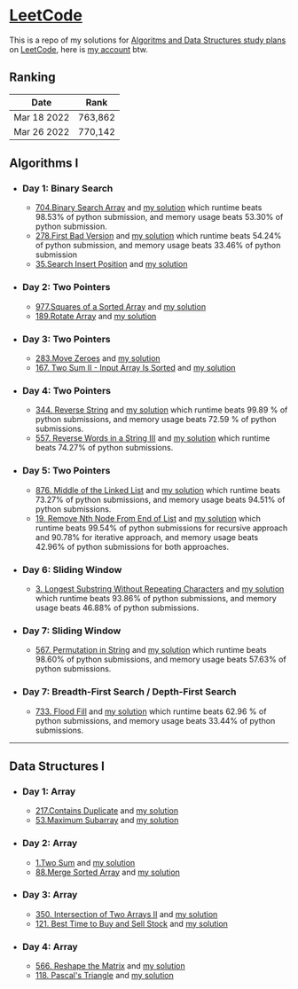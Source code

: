 # [LeetCode](https://leetcode.com/)

This is a repo of my solutions for [Algoritms and Data Structures study plans](https://leetcode.com/study-plan) 
on [LeetCode](https://leetcode.com/), here is [my account](https://leetcode.com/MahmoudAbdullah99/) btw.

## Ranking
| Date             | Rank        |
| ---------------- | ----------- |
| Mar 18 2022      | 763,862     |
| Mar 26 2022      | 770,142     |

## Algorithms I

* ### Day 1: Binary Search
  - [704.Binary Search Array](https://leetcode.com/problems/binary-search/) and [my solution](https://github.com/MahmoudAbdullah99/Problem-Solving/blob/master/LeetCode/Day-001/leetcode-704.Binary-Search.py) which runtime beats 98.53% of python submission, and memory usage beats 53.30% of python submission.
  - [278.First Bad Version](https://leetcode.com/problems/first-bad-version/) and [my solution](https://github.com/MahmoudAbdullah99/Problem-Solving/blob/master/LeetCode/Day-001/leetcode-278.First-Bad-Version.py) which runtime beats 54.24% of python submission, and memory usage beats 33.46% of python submission
  - [35.Search Insert Position](https://leetcode.com/problems/search-insert-position/) and [my solution](https://github.com/MahmoudAbdullah99/Problem-Solving/blob/master/LeetCode/Day-001/leetcode-35.Search-Insert-Position.py)

* ### Day 2: Two Pointers
  - [977.Squares of a Sorted Array](https://leetcode.com/problems/squares-of-a-sorted-array/) and [my solution](https://github.com/MahmoudAbdullah99/Problem-Solving/blob/master/LeetCode/Day-003/leetcode-977.Squares%20of-a-Sorted-Array.py)
  - [189.Rotate Array](https://leetcode.com/problems/rotate-array/) and [my solution](https://github.com/MahmoudAbdullah99/Problem-Solving/blob/master/LeetCode/Day-003/leetcode-189.Rotate-Array.py)

* ### Day 3: Two Pointers
  - [283.Move Zeroes](https://leetcode.com/problems/move-zeroes/) and [my solution](https://github.com/MahmoudAbdullah99/Problem-Solving/blob/master/LeetCode/Day-005/leetcode-283.Move-Zeroes.py)
  - [167. Two Sum II - Input Array Is Sorted](https://leetcode.com/problems/two-sum-ii-input-array-is-sorted/) and [my solution](https://github.com/MahmoudAbdullah99/Problem-Solving/blob/master/LeetCode/Day-005/leetcode-167.Two-Sum-II-Input-Array-Is-Sorted.py)

* ### Day 4: Two Pointers
  - [344. Reverse String](https://leetcode.com/problems/reverse-words-in-a-string-iii/) and [my solution](https://github.com/MahmoudAbdullah99/Problem-Solving/blob/master/LeetCode/Day-007/leetcode-344.Reverse-String.py) which runtime beats 99.89 % of python submissions, and memory usage beats 72.59 % of python submissions.
  - [557. Reverse Words in a String III](https://leetcode.com/problems/reverse-string/) and [my solution](https://github.com/MahmoudAbdullah99/Problem-Solving/blob/master/LeetCode/Day-007/leetcode-557.Reverse-Words-in-a-String-III.py) which runtime beats 74.27% of python submissions.

* ### Day 5: Two Pointers
  - [876. Middle of the Linked List](https://leetcode.com/problems/middle-of-the-linked-list/) and [my solution](https://github.com/MahmoudAbdullah99/Problem-Solving/blob/master/LeetCode/Day-009/leetcode-876.Middle-of-the-Linked-List.py) which runtime beats 73.27% of python submissions, and memory usage beats 94.51% of python submissions.
  - [19. Remove Nth Node From End of List](https://leetcode.com/problems/remove-nth-node-from-end-of-list/) and [my solution](https://github.com/MahmoudAbdullah99/Problem-Solving/blob/master/LeetCode/Day-009/leetcode-19.Remove-Nth-Node-From-End-of-List.py) which runtime beats 99.54% of python submissions for recursive approach and 90.78% for iterative approach, and memory usage beats 42.96% of python submissions for both approaches.

* ### Day 6: Sliding Window
  - [3. Longest Substring Without Repeating Characters](https://leetcode.com/problems/longest-substring-without-repeating-characters/) and [my solution](https://github.com/MahmoudAbdullah99/Problem-Solving/blob/master/LeetCode/Day-010/leetcode-3.Longest-Substring-Without-Repeating-Characters.py) which runtime beats 93.86% of python submissions, and memory usage beats 46.88% of python submissions.

* ### Day 7: Sliding Window
  - [567. Permutation in String](https://leetcode.com/problems/permutation-in-string/) and [my solution](https://github.com/MahmoudAbdullah99/Problem-Solving/blob/master/LeetCode/Day-011/leetcode-567.Permutation-in-String.py) which runtime beats 98.60% of python submissions, and memory usage beats 57.63% of python submissions.

* ### Day 7: Breadth-First Search / Depth-First Search
  - [733. Flood Fill](https://leetcode.com/problems/flood-fill/) and [my solution](https://github.com/MahmoudAbdullah99/Problem-Solving/blob/master/LeetCode/Day-012/leetcode-733.Flood-Fill.py) which runtime beats 62.96 % of python submissions, and memory usage beats 33.44% of python submissions.


***


## Data Structures I

* ### Day 1: Array
  - [217.Contains Duplicate](https://leetcode.com/problems/contains-duplicate/) and [my solution](https://github.com/MahmoudAbdullah99/Problem-Solving/blob/master/LeetCode/Day-002/leetcode-217.Contains-Duplicate.py)
  - [53.Maximum Subarray](https://leetcode.com/problems/maximum-subarray/) and [my solution](https://github.com/MahmoudAbdullah99/Problem-Solving/blob/master/LeetCode/Day-002/leetcode-53.Maximum-Subarray.py)

* ### Day 2: Array
  - [1.Two Sum](https://leetcode.com/problems/two-sum/) and [my solution](https://github.com/MahmoudAbdullah99/Problem-Solving/blob/master/LeetCode/Day-004/leetcode-1.Two-Sum.py)
  - [88.Merge Sorted Array](https://leetcode.com/problems/merge-sorted-array/) and [my solution](https://github.com/MahmoudAbdullah99/Problem-Solving/blob/master/LeetCode/Day-004/leetcode-88.Merge-Sorted-Array.py)

* ### Day 3: Array
  - [350. Intersection of Two Arrays II](https://leetcode.com/problems/intersection-of-two-arrays-ii/) and [my solution](https://github.com/MahmoudAbdullah99/Problem-Solving/blob/master/LeetCode/Day-006/leetcode-350.Intersection-of-Two-Arrays-II.py)
  - [121. Best Time to Buy and Sell Stock](https://leetcode.com/problems/best-time-to-buy-and-sell-stock/) and [my solution](https://github.com/MahmoudAbdullah99/Problem-Solving/blob/master/LeetCode/Day-006/leetcode-121.Best-Time-to-Buy-and-Sell-Stock.py)

* ### Day 4: Array
  - [566. Reshape the Matrix](https://leetcode.com/problems/reshape-the-matrix/) and [my solution](https://github.com/MahmoudAbdullah99/Problem-Solving/blob/master/LeetCode/Day-008/leetcode-566.Reshape-the-Matrix.py)
  - [118. Pascal's Triangle](https://leetcode.com/problems/pascals-triangle/) and [my solution](https://github.com/MahmoudAbdullah99/Problem-Solving/blob/master/LeetCode/Day-008/leetcode-118.Pascal-Triangle.py)
